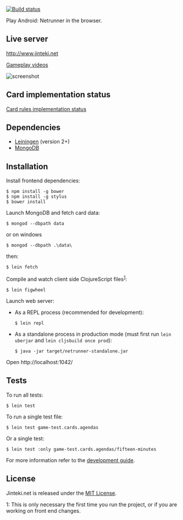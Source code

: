 [![Build status](https://circleci.com/gh/mtgred/netrunner/tree/master.svg?style=shield)](https://circleci.com/gh/mtgred/netrunner)

Play Android: Netrunner in the browser.

## Live server

http://www.jinteki.net

[Gameplay videos](https://www.youtube.com/results?search_query=jinteki.net)

![screenshot](http://i.imgur.com/xkxOMHc.jpg)


## Card implementation status


[Card rules implementation status](https://docs.google.com/spreadsheets/d/1ICv19cNjSaW9C-DoEEGH3iFt09PBTob4CAutGex0gnE/pubhtml)


## Dependencies

* [Leiningen](https://leiningen.org/) (version 2+)
* [MongoDB](https://docs.mongodb.com/manual/administration/install-community/)


## Installation

Install frontend dependencies:

```
$ npm install -g bower
$ npm install -g stylus
$ bower install
```

Launch MongoDB and fetch card data:

```
$ mongod --dbpath data
```
or on windows
```
$ mongod --dbpath .\data\
```
then:
```
$ lein fetch
```

Compile and watch client side ClojureScript files<sup>[1](#footnote_1)</sup>:

```
$ lein figwheel
```

Launch web server:

* As a REPL process (recommended for development):
    ```
    $ lein repl
    ```
* As a standalone process in production mode (must first run `lein uberjar` and `lein cljsbuild once prod`):
    ```
    $ java -jar target/netrunner-standalone.jar
    ```

Open http://localhost:1042/

## Tests

To run all tests:

```
$ lein test
```

To run a single test file:
```
$ lein test game-test.cards.agendas
```

Or a single test:
```
$ lein test :only game-test.cards.agendas/fifteen-minutes
```

For more information refer to the [development guide](https://github.com/mtgred/netrunner/wiki/Getting-Started-with-Development).

## License

Jinteki.net is released under the [MIT License](http://www.opensource.org/licenses/MIT).


<a name="footnote_1">1</a>: This is only necessary the first time you run the project, or if you are working on front end changes.
